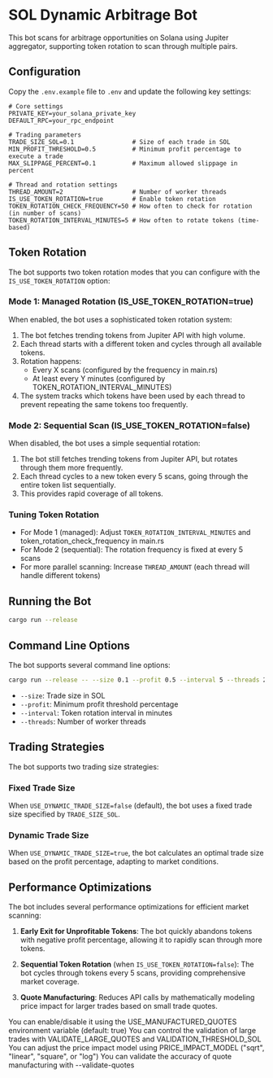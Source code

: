 # SOL Dynamic Arbitrage Bot

This bot scans for arbitrage opportunities on Solana using Jupiter aggregator, supporting token rotation to scan through multiple pairs.

## Configuration

Copy the `.env.example` file to `.env` and update the following key settings:

```
# Core settings
PRIVATE_KEY=your_solana_private_key
DEFAULT_RPC=your_rpc_endpoint

# Trading parameters
TRADE_SIZE_SOL=0.1                # Size of each trade in SOL
MIN_PROFIT_THRESHOLD=0.5          # Minimum profit percentage to execute a trade
MAX_SLIPPAGE_PERCENT=0.1          # Maximum allowed slippage in percent

# Thread and rotation settings
THREAD_AMOUNT=2                   # Number of worker threads
IS_USE_TOKEN_ROTATION=true        # Enable token rotation
TOKEN_ROTATION_CHECK_FREQUENCY=50 # How often to check for rotation (in number of scans)
TOKEN_ROTATION_INTERVAL_MINUTES=5 # How often to rotate tokens (time-based)
```

## Token Rotation

The bot supports two token rotation modes that you can configure with the `IS_USE_TOKEN_ROTATION` option:

### Mode 1: Managed Rotation (IS_USE_TOKEN_ROTATION=true)

When enabled, the bot uses a sophisticated token rotation system:

1. The bot fetches trending tokens from Jupiter API with high volume.
2. Each thread starts with a different token and cycles through all available tokens.
3. Rotation happens:
   - Every X scans (configured by the frequency in main.rs)
   - At least every Y minutes (configured by TOKEN_ROTATION_INTERVAL_MINUTES)
4. The system tracks which tokens have been used by each thread to prevent repeating the same tokens too frequently.

### Mode 2: Sequential Scan (IS_USE_TOKEN_ROTATION=false)

When disabled, the bot uses a simple sequential rotation:

1. The bot still fetches trending tokens from Jupiter API, but rotates through them more frequently.
2. Each thread cycles to a new token every 5 scans, going through the entire token list sequentially.
3. This provides rapid coverage of all tokens.

### Tuning Token Rotation

- For Mode 1 (managed): Adjust `TOKEN_ROTATION_INTERVAL_MINUTES` and token_rotation_check_frequency in main.rs
- For Mode 2 (sequential): The rotation frequency is fixed at every 5 scans
- For more parallel scanning: Increase `THREAD_AMOUNT` (each thread will handle different tokens)

## Running the Bot

```bash
cargo run --release
```

## Command Line Options

The bot supports several command line options:

```bash
cargo run --release -- --size 0.1 --profit 0.5 --interval 5 --threads 2
```

- `--size`: Trade size in SOL
- `--profit`: Minimum profit threshold percentage
- `--interval`: Token rotation interval in minutes
- `--threads`: Number of worker threads

## Trading Strategies

The bot supports two trading size strategies:

### Fixed Trade Size

When `USE_DYNAMIC_TRADE_SIZE=false` (default), the bot uses a fixed trade size specified by `TRADE_SIZE_SOL`.

### Dynamic Trade Size

When `USE_DYNAMIC_TRADE_SIZE=true`, the bot calculates an optimal trade size based on the profit percentage, adapting to market conditions.

## Performance Optimizations

The bot includes several performance optimizations for efficient market scanning:

1. **Early Exit for Unprofitable Tokens**: The bot quickly abandons tokens with negative profit percentage, allowing it to rapidly scan through more tokens.

2. **Sequential Token Rotation** (when `IS_USE_TOKEN_ROTATION=false`): The bot cycles through tokens every 5 scans, providing comprehensive market coverage.

3. **Quote Manufacturing**: Reduces API calls by mathematically modeling price impact for larger trades based on small trade quotes.

You can enable/disable it using the USE_MANUFACTURED_QUOTES environment variable (default: true)
You can control the validation of large trades with VALIDATE_LARGE_QUOTES and VALIDATION_THRESHOLD_SOL
You can adjust the price impact model using PRICE_IMPACT_MODEL ("sqrt", "linear", "square", or "log")
You can validate the accuracy of quote manufacturing with --validate-quotes